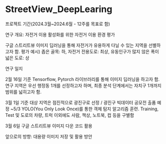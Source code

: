 # StreetView_DeepLearing

프로젝트 기간(2024.3월~2024.6월 - 12주를 목표로 함)


연구 개요:
자전거 이용 활성화를 위한 자전거 이용 환경 평가

구글 스트리트뷰 이미지 딥러닝을 통해 자전거가 유용하게 다닐 수 있는 지역을 선별하고자 함.
평가 예시) 좁은 골목: 하, 자전거 전용도로: 최상, 유동인구가 많지 않은 폭이 넓은 도로: 상

연구 일지

2월 16일 기준
Tensorflow, Pytorch 라이브러리를 통해 이미지 딥러닝을 하고자 함.
연구 지역은 우선 행정동 1개를 선정하고자 하며, 최종 분석 단계에서는 자치구 1개까지 범위를 넓히고자 함.

3월 1일 기준
대상 지역은 점진적으로 광진구로 선정 / 광진구 빅데이터 공모전 출품 예정 ~5/3
YOLO(You Only Look Once)를 통한 객체 탐지 알고리즘 훈련.
Training, Test 및 도로의 차량, 트럭 이외에도 사람, 책상, 노트북, 컵 등을 구별함

3월 6일
구글 스트리트뷰 이미지 다운 코드 활용

앞으로의 방향: 대용량 이미지 저장 및 활용 방안

